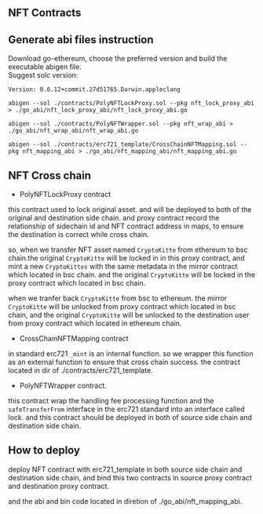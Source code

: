 ## NFT Contracts

## Generate abi files instruction

Download go-ethereum, choose the preferred version and build the executable abigen file. <br>
Suggest solc version:
```
Version: 0.6.12+commit.27d51765.Darwin.appleclang
```

```
abigen --sol ./contracts/PolyNFTLockProxy.sol --pkg nft_lock_proxy_abi > ./go_abi/nft_lock_proxy_abi/nft_lock_proxy_abi.go

abigen --sol ./contracts/PolyNFTWrapper.sol --pkg nft_wrap_abi > ./go_abi/nft_wrap_abi/nft_wrap_abi.go

abigen --sol ./contracts/erc721_template/CrossChainNFTMapping.sol --pkg nft_mapping_abi > ./go_abi/nft_mapping_abi/nft_mapping_abi.go
```

## NFT Cross chain

* PolyNFTLockProxy contract

this contract used to lock original asset. and will be deployed to both of the original and destination side chain. and proxy contract record the relationship of sidechain id and NFT contract address in maps, to ensure the destination is correct while cross chain.

so, when we transfer NFT asset named `CryptoKitte` from ethereum to bsc chain.the original `CryptoKitte` will be locked in in this proxy contract, and mint a new `CryptoKittes` with the same metadata in the mirror contract which located in bsc chain. and the original `CryptoKitte` will be locked in the proxy contract which located in bsc chain.

when we tranfer back `CryptoKitte` from bsc to ethereum. the mirror `CryptoKitte` will be unlocked from proxy contract which located in bsc chain, and the original `CryptoKitte` will be unlocked to the destination user from proxy contract which located in ethereum chain.

* CrossChainNFTMapping contract

in standard erc721 `_mint` is an internal function. so we wrapper this function as an external function to ensure that cross chain success. the contract located in dir of ./contracts/erc721_template. 

* PolyNFTWrapper contract.

this contract wrap the handling fee processing function and the `safeTransferFrom` interface in the erc721 standard into an interface called lock. and this contract should be deployed in both of source side chain and destination side chain.

## How to deploy

deploy NFT contract with erc721_template in both source side chain and destination side chain, and bind this two contracts in source proxy contract and destination proxy contract.

and the abi and bin code located in diretion of ./go_abi/nft_mapping_abi.